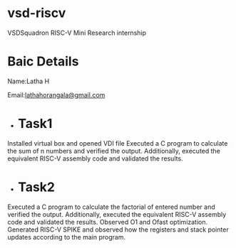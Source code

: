 # vsd-riscv
VSDSquadron RISC-V  Mini Research internship
# Baic Details
Name:Latha H

Email:lathahorangala@gmail.com

* # Task1
Installed virtual box and opened VDI file
Executed a C program to calculate the sum of n numbers and verified the output. Additionally, executed the equivalent RISC-V assembly code and validated the results.
* # Task2
Executed a C program to calculate the factorial of entered number and verified the output. Additionally, executed the equivalent RISC-V assembly code and validated the results.
Observed O1 and Ofast optimization.
Generated RISC-V SPIKE and observed how the registers and stack pointer updates according to the main program.


